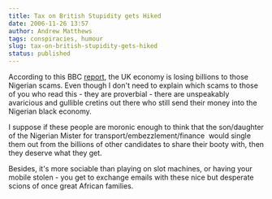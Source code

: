 ```yaml
---
title: Tax on British Stupidity gets Hiked
date: 2006-11-26 13:57
author: Andrew Matthews
tags: conspiracies, humour
slug: tax-on-british-stupidity-gets-hiked
status: published
---
```


According to this BBC [report](http://news.bbc.co.uk/go/rss/-/2/hi/business/6163700.stm), the UK economy is losing billions to those Nigerian scams. Even though I don't need to explain which scams to those of you who read this - they are proverbial - there are unspeakably avaricious and gullible cretins out there who still send their money into the Nigerian black economy.

I suppose if these people are moronic enough to think that the son/daughter of the Nigerian Mister for transport/embezzlement/finance  would single them out from the billions of other candidates to share their booty with, then they deserve what they get.

Besides, it's more sociable than playing on slot machines, or having your mobile stolen - you get to exchange emails with these nice but desperate scions of once great African families.
